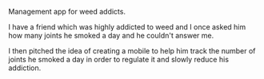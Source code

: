 Management app for weed addicts.

I have a friend which was highly addicted to weed and I once asked him how many joints he smoked a day and he couldn't answer me.

I then pitched the idea of creating a mobile to help him track the number of joints he smoked a day in order to regulate it and slowly reduce his addiction.
